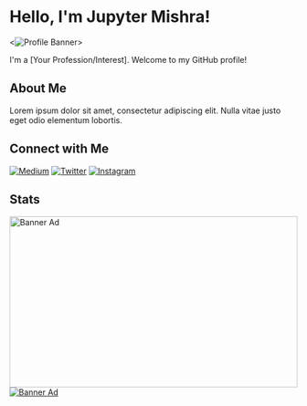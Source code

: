 # Hello, I'm Jupyter Mishra!

<![Profile Banner](https://placehold.it/1200x300)>

I'm a [Your Profession/Interest]. Welcome to my GitHub profile!

## About Me

Lorem ipsum dolor sit amet, consectetur adipiscing elit. Nulla vitae justo eget odio elementum lobortis.

## Connect with Me

[![Medium](https://img.shields.io/badge/Medium-%40jupytermishra-%230A0A0A?style=flat&logo=Medium)](https://medium.com/@jupytermishra)
[![Twitter](https://img.shields.io/badge/Twitter-%40jupytermishra-%231DA1F2?style=flat&logo=Twitter)](https://twitter.com/jupytermishra)
[![Instagram](https://img.shields.io/badge/Instagram-%40jupytermishra-%23E4405F?style=flat&logo=Instagram)](https://www.instagram.com/jupytermishra/)

## Stats

<div style="max-width: 1200px; height: 300px; margin: auto;">
  <a href="https://github.com/jupytermishra-readme-stats">
    <img style="width: 100%; height: auto;" src="https://github-readme-stats.vercel.app/api?username=jupytermishra" alt="Banner Ad" />
  </a>
</div>
<!DOCTYPE html>
<html lang="en">
<head>
  <meta charset="UTF-8">
  <meta name="viewport" content="width=device-width, initial-scale=1.0">
  <style>
    .banner-ad {
      width: 100%;
      max-width: 1200px;
      height: auto;
      text-align: center;
      margin: 0 auto;
    }

    .banner-ad img {
      width: 100%;
      height: auto;
      max-width: 100%;
    }
  </style>
</head>
<body>
  <a href="https://github.com/jupytermishra/convoychat" class="banner-ad">
    <img src="https://github-readme-stats.vercel.app/api/top-langs?username=jupytermishra&layout=compact&langs_count=8&card_width=320" alt="Banner Ad">
  </a>
</body>
</html>








